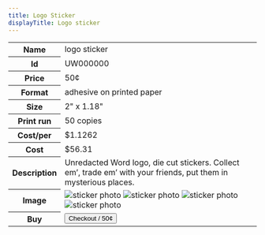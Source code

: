 ```yaml
---
title: Logo Sticker
displayTitle: Logo sticker
---
```



<table class="blocktable">
  <tbody>
    <tr>
      <th>Name</th>
      <td>logo sticker</td>
    </tr>
    <tr>
      <th>Id</th>
      <td>UW000000</td>
    </tr>
    <tr>
      <th>Price</th>
      <td>50¢</td>
    </tr>
    <tr>
      <th>Format</th>
      <td>adhesive on printed paper</td>
    </tr>
    <tr>
      <th>Size</th>
      <td>2" x 1.18"</td>
    </tr>
    <tr>
      <th>Print run</th>
      <td>50 copies</td>
    </tr> 
    <tr>
      <th>Cost/per</th>
      <td>$1.1262</td>
    </tr>
    <tr>
      <th>Cost</th>
      <td>$56.31</td>
    </tr>
    <tr>
      <th>Description</th>
      <td>
        Unredacted Word logo, die cut stickers. Collect emʼ, trade emʼ with your
        friends, put them in mysterious places.
      </td>
    </tr>
    <tr>
      <th>Image</th>
      <td>
        <div class="sticker-assortment">
          <img src="/static/sticker-203x125.png" alt="sticker photo">
          <img src="/static/sticker-203x125.png" alt="sticker photo">
          <img src="/static/sticker-203x125.png" alt="sticker photo">
          <img src="/static/sticker-203x125.png" alt="sticker photo">
        </div>
      </td>
    </tr>
    <tr>
      <th>Buy</th>
      <td>
        <button 
          class="buy-now js-buynow"
          id="checkout-button-sku_GFlC0zzBrcHvid"
          role="link">
          Checkout / 50¢
        </button>
        <div class="js-stripe-errors"></div>
      </td>
    </tr>
  </tbody>
</table>
